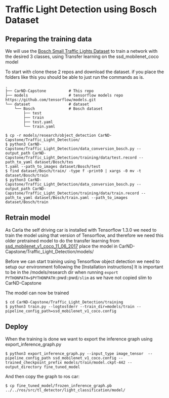 # Traffic Light Detection using Bosch Dataset

## Preparing the training data
We will use the [Bosch Small Traffic Lights Dataset](https://hci.iwr.uni-heidelberg.de/node/6132) to train a network with the desired 3 classes, using Transfer learning on the ssd_mobilenet_coco model

To start with clone these 2 repos and download the dataset. if you place the folders like this you should be able to just run the commands as is.

    .
    ├── CarND-Capstone          # This repo
    ├── models                  # tensorflow models repo https://github.com/tensorflow/models.git
    └── dataset                 # dataset
        └── Bosch               # Bosch dataset
            ├── test            
            ├── train
            ├── test.yaml
            └── train.yaml

```console
$ cp -r models/research/object_detection CarND-Capstone/Traffic_Light_Detection/
$ python3 CarND-Capstone/Traffic_Light_Detection/data_conversion_bosch.py --output_path CarND-Capstone/Traffic_Light_Detection/training/data/test.record --path_to_yaml dataset/Bosch/tes
t.yaml --path_to_images dataset/Bosch/test
$ find dataset/Bosch/train/ -type f -print0 | xargs -0 mv -t dataset/Bosch/train
$ python3 CarND-Capstone/Traffic_Light_Detection/data_conversion_bosch.py --output_path CarND-Capstone/Traffic_Light_Detection/training/data/train.record --path_to_yaml dataset/Bosch/train.yaml --path_to_images dataset/Bosch/train
```

## Retrain model
As Carla the self driving car is installed with Tensorflow 1.3.0 we need to train the model using that version of Tensorflow, and therefore we need this older pretrained model to do the transfer learning from [ssd_mobilenet_v1_coco_11_06_2017](http://download.tensorflow.org/models/object_detection/ssd_mobilenet_v1_coco_11_06_2017.tar.gz)
place the model in CarND-Capstone/Traffic_Light_Detection/models/

Before we can start training using Tensorflow object detection we need to setup our environment following the [Installation instructions]
It is important to be in the /models/research dir when running 
`export PYTHONPATH=$PYTHONPATH:`pwd`:`pwd`/slim` as we have not copied slim to CarND-Capstone

The model can now be trained
```console
$ cd CarND-Capstone/Traffic_Light_Detection/training
$ python3 train.py --logtostderr --train_dir=models/train --pipeline_config_path=ssd_mobilenet_v1_coco.config
```

## Deploy
When the training is done we want to export the inference graph using export_inference_graph.py
```console
$ python3 export_inference_graph.py --input_type image_tensor  --pipeline_config_path ssd_mobilenet_v1_coco.config --trained_checkpoint_prefix models/train/model.ckpt-442 --output_directory fine_tuned_model
```

And then copy the graph to ros car:
```console
$ cp fine_tuned_model/frozen_inference_graph.pb ../../ros/src/tl_detector/light_classification/model/
```
